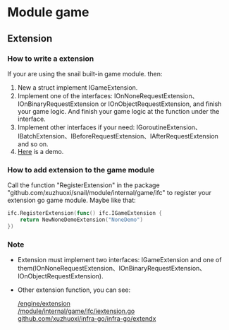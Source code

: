 # Module game

## Extension

### How to write a extension

If your are using the snail built-in game module. then:

1. New a struct implement IGameExtension.
2. Implement one of the interfaces: IOnNoneRequestExtension、IOnBinaryRequestExtension or IOnObjectRequestExtension, and finish your game logic.
   And finish your game logic at the function under the interface.
3. Implement other interfaces if your need: IGoroutineExtension、IBatchExtension、IBeforeRequestExtension、IAfterRequestExtension and so on.
4. [Here](./extension/demo) is a demo.

### How to add extension to the game module

Call the function "RegisterExtension" in the package "github.com/xuzhuoxi/snail/module/internal/game/ifc" to register your extension go game module. Maybe like that:
```go
ifc.RegisterExtension(func() ifc.IGameExtension {
	return NewNoneDemoExtension("NoneDemo")
})
```

### Note

- Extension must implement two interfaces: IGameExtension and one of them(IOnNoneRequestExtension、IOnBinaryRequestExtension、IOnObjectRequestExtension).
- Other extension function, you can see:

  [/engine/extension](/engine/extension)<br>
  [/module/internal/game/ifc/iextension.go](/module/internal/game/ifc/iextension.go)<br>
  [github.com/xuzhuoxi/infra-go/infra-go/extendx](https://github.com/xuzhuoxi/infra-go/tree/master/extendx)<br>
